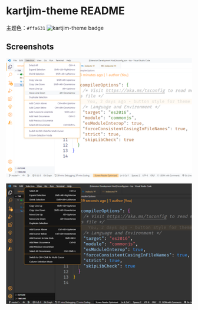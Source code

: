 # kartjim-theme README

主题色：`#ffa631` ![kartjim-theme badge](https://img.shields.io/badge/kartjim--theme-v0.3.0-%23ffa631)

## Screenshots

![kartjim-light](https://github.com/can-dy-jack/kartjim-theme/raw/HEAD/screenshots/kartjim-light.png)

![kartjim-dark](https://github.com/can-dy-jack/kartjim-theme/raw/HEAD/screenshots/kartjim-dark.png)

